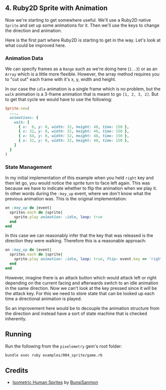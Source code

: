 ## 4. Ruby2D Sprite with Animation

Now we're starting to get somewhere useful. We'll use a Ruby2D native `Sprite`
and set up some animations for it. Then we'll use the keys to change the
direction and animation.

Here is the first part where Ruby2D is starting to get in the way. Let's look
at what could be improved here.

### Animation Data

We can specify frames as a `Range` such as we're doing here (`1..3`) or as an
`Array` which is a little more flexible. However, the array method requires you
to "cut out" each frame with it's x, y, width and height.

In our case the `idle` animation is a single frame which is no problem, but the
`walk` animation is a 3-frame animation that is meant to go `[1, 2, 3, 2]`. But
to get that cycle we would have to use the following:

```ruby
Sprite.new(
  ...,
  animations: {
    walk: [
      { x:  0, y: 0, width: 32, height: 48, time: 150 },
      { x: 32, y: 0, width: 32, height: 48, time: 150 },
      { x: 64, y: 0, width: 32, height: 48, time: 150 },
      { x: 32, y: 0, width: 32, height: 48, time: 150 },
    ]
  }
)
```

### State Management

In my initial implementation of this example when you held `right` key and then
let go, you would notice the sprite turn to face left again. This was because
we have to indicate whether to flip the animation when we play it. In other
words during the `:key_up` event, where we don't know what the previous
animation was. This is the original implementation:

```ruby
on :key_up do |event|
  sprites.each do |sprite|
    sprite.play animation: :idle, loop: true
  end
end
```

In this case we can reasonably infer that the key that was released is the
direction they were walking. Therefore this is a reasonable approach:

```ruby
on :key_up do |event|
  sprites.each do |sprite|
    sprite.play animation: :idle, loop: true, flip: event.key == 'right' ? :horizontal : false
  end
end
```

However, imagine there is an attack button which would attack left or right
depending on the current facing and afterwards switch to an idle animation
in the same direction. Now we can't look at the key pressed since it will be
the attack key. For this we need to store state that can be looked up each
time a directional animation is played.

So an improvement here would be to decouple the animation structure from the
direction and instead have a sort of state machine that is checked inherently.

## Running

Run the following from the `pixelometry` gem's root folder:

```sh
bundle exec ruby examples/004_sprite/game.rb
```

## Credits

- [Isometric Human Sprites](https://bunsisanmon.itch.io/isometric-human-sprites) by [BunsiSanmon](https://bunsisanmon.itch.io/)
